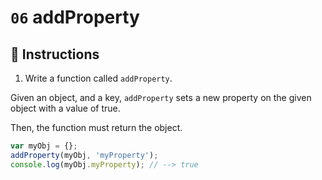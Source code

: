 # `06` addProperty

## 📝 Instructions

1. Write a function called `addProperty`.

Given an object, and a key, `addProperty` sets a new property on the given object with a value of true.

Then, the function must return the object.

```Javascript
var myObj = {};
addProperty(myObj, 'myProperty');
console.log(myObj.myProperty); // --> true
```